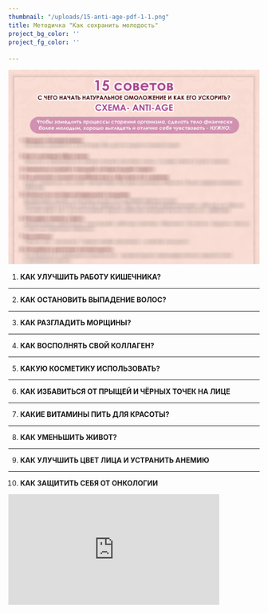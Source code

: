```yaml
---
thumbnail: "/uploads/15-anti-age-pdf-1-1.png"
title: Методичка "Как сохранить молодость"
project_bg_color: ''
project_fg_color: ''

---
```

![](/uploads/15-anti-age-pdf-1-1.png)

1. **КАК УЛУЧШИТЬ РАБОТУ КИШЕЧНИКА?**

***

2. **КАК ОСТАНОВИТЬ ВЫПАДЕНИЕ ВОЛОС?**

***

3. **КАК РАЗГЛАДИТЬ МОРЩИНЫ?**

***

4. **КАК ВОСПОЛНЯТЬ СВОЙ КОЛЛАГЕН?**

***

5. **КАКУЮ КОСМЕТИКУ ИСПОЛЬЗОВАТЬ?**

***

6. **КАК ИЗБАВИТЬСЯ ОТ ПРЫЩЕЙ И ЧЁРНЫХ ТОЧЕК НА ЛИЦЕ**

***

7. **КАКИЕ ВИТАМИНЫ ПИТЬ ДЛЯ КРАСОТЫ?**

***

8. **КАК УМЕНЬШИТЬ ЖИВОТ?**

***

9. **КАК УЛУЧШИТЬ ЦВЕТ ЛИЦА И УСТРАНИТЬ АНЕМИЮ**

***

10. **КАК ЗАЩИТИТЬ СЕБЯ ОТ ОНКОЛОГИИ**

<iframe src="https://promo-money.ru/quickpay/shop-widget?writer=seller&targets=%D0%9C%D0%B5%D1%82%D0%BE%D0%B4%D0%B8%D1%87%D0%BA%D0%B0%20%22%D0%9A%D0%B0%D0%BA%20%D1%81%D0%BE%D1%85%D1%80%D0%B0%D0%BD%D0%B8%D1%82%D1%8C%20%D0%BC%D0%BE%D0%BB%D0%BE%D0%B4%D0%BE%D1%81%D1%82%D1%8C%22&targets-hint=&default-sum=390&button-text=12&payment-type-choice=on&fio=on&phone=on&hint=&successURL=https%3A%2F%2Fdocs.google.com%2Fdocument%2Fd%2F1CwVQ7PvI1BoS_Ux7f6hAOqP-4ADcLziWlo2A7n-XzvA%2Fedit%3Fusp%3Dsharing&quickpay=shop&account=410016189735528" width="423" height="222" frameborder="0" allowtransparency="true" scrolling="no"></iframe>